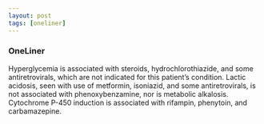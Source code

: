 ```yaml
---
layout: post
tags: [oneliner]
---
```



### OneLiner

Hyperglycemia is associated with steroids, hydrochlorothiazide, and some antiretrovirals, which are not indicated for this patient’s condition. Lactic acidosis, seen with use of metformin, isoniazid, and some antiretrovirals, is not associated with phenoxybenzamine, nor is metabolic alkalosis. Cytochrome P-450 induction is associated with rifampin, phenytoin, and carbamazepine.
